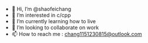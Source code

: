- 👋 Hi, I’m @shaofeichang
- 👀 I’m interested in c/cpp
- 🌱 I’m currently learning how to live
- 💞️ I’m looking to collaborate on work
- 📫 How to reach me : chang1151230815@outlook.com

<!---
shaofeichang/shaofeichang is a ✨ special ✨ repository because its `README.md` (this file) appears on your GitHub profile.
You can click the Preview link to take a look at your changes.
--->
